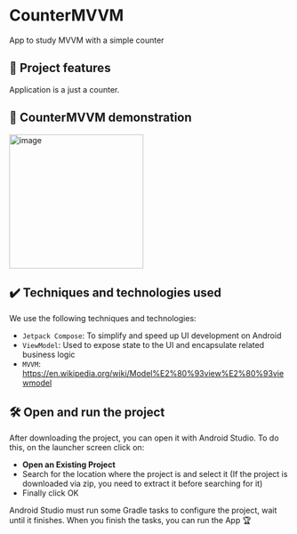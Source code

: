 # CounterMVVM

App to study MVVM with a simple counter

## 🔨 Project features

Application is a just a counter.

## 🔨 CounterMVVM demonstration
<img width="241" alt="image" src="https://github.com/fernandotorrigo/CounterMVVM/assets/19911585/a954cf54-4a68-41a3-bd9e-7fc9f6f6670d">



## ✔️ Techniques and technologies used
We use the following techniques and technologies:

- `Jetpack Compose`: To simplify and speed up UI development on Android
- `ViewModel`: Used to expose state to the UI and encapsulate related business logic
- `MVVM`: https://en.wikipedia.org/wiki/Model%E2%80%93view%E2%80%93viewmodel

## 🛠️ Open and run the project

After downloading the project, you can open it with Android Studio. To do this, on the launcher screen click on:

- **Open an Existing Project**
- Search for the location where the project is and select it (If the project is downloaded via zip, you need to extract it before searching for it)
- Finally click OK

Android Studio must run some Gradle tasks to configure the project, wait until it finishes. When you finish the tasks, you can run the App 🏆

